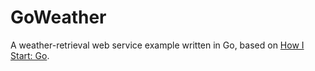 # GoWeather
A weather-retrieval web service example written in Go, based on [How I Start: Go][1].

  [1]: http://howistart.org/posts/go/1
